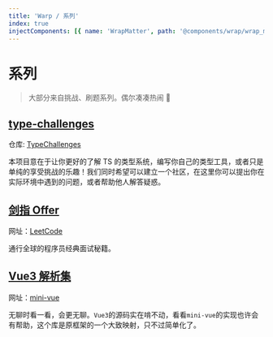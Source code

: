 ```yaml
---
title: 'Warp / 系列'
index: true
injectComponents: [{ name: 'WrapMatter', path: '@components/wrap/wrap_matter.vue' }]
---
```


# 系列

> 大部分来自挑战、刷题系列。偶尔凑凑热闹 👀

## [type-challenges](/wrap/type_challenge)

仓库: [TypeChallenges](https://github.com/type-challenges/type-challenges)

本项目意在于让你更好的了解 TS 的类型系统，编写你自己的类型工具，或者只是单纯的享受挑战的乐趣！我们同时希望可以建立一个社区，在这里你可以提出你在实际环境中遇到的问题，或者帮助他人解答疑惑。

<WrapMatter wrapper="type_challenge"/>

## [剑指 Offer](/wrap/sword_to_offer)

网址：[LeetCode](https://leetcode-cn.com/study-plan/lcof)

通行全球的程序员经典面试秘籍。

<WrapMatter wrapper="sword_to_offer"/>

## [Vue3 解析集](/wrap/source_of_vue3)

网址：[mini-vue](https://github.com/cuixiaorui/mini-vue)

无聊时看一看，会更无聊。`Vue3`的源码实在啃不动，看看`mini-vue`的实现也许会有帮助，这个库是原框架的一个大致映射，只不过简单化了。

<WrapMatter wrapper="source_of_vue3"/>
